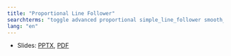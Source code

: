 ```yaml
---
title: "Proportional Line Follower"
searchterms: "toggle advanced proportional simple_line_follower smooth_line_follower three_stage_line_follower 3_stage_line_follower proportional_line_follower light_sensor moving color colour colour_sensor linefollower line_follower "
lang: "en"
---
```

 <ul>
 <li class="ng-binding">Slides:
 <a href="translations/en-us/advanced/LineFollower.pptx">PPTX</a>,
 <a href="translations/en-us/advanced/LineFollower.pdf">PDF</a>
 </li>
 </ul>

